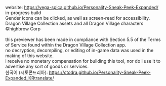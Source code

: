 website: https://vega-spica.github.io/Personality-Sneak-Peek-Expanded/<br>
in-progress build<br>
Gender icons can be clicked, as well as screen-read for accessibility.<br>
Dragon Village Collection assets and all Dragon Village characters ©highbrow Corp<br>
<br>
this previewer has been made in compliance with Section 5.5 of the Terms of Service found within the Dragon Village Collection app.<br>
no decryption, decompiling, or editing of in-game data was used in the making of this website.<br>
i receive no monetary compensation for building this tool, nor do i use it to advertise any sort of goods or services.<br>
한국어 (시토콘드리아): https://ctcdra.github.io/Personality-Sneak-Peek-Expanded_KRtranslate/